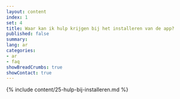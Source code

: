 ```yaml
---
layout: content
index: 1
set: 4
title: Waar kan ik hulp krijgen bij het installeren van de app?
published: false
summary: 
lang: ar
categories:
- ar
- faq
showBreadCrumbs: true
showContact: true
---
```

{% include content/25-hulp-bij-installeren.md %}
